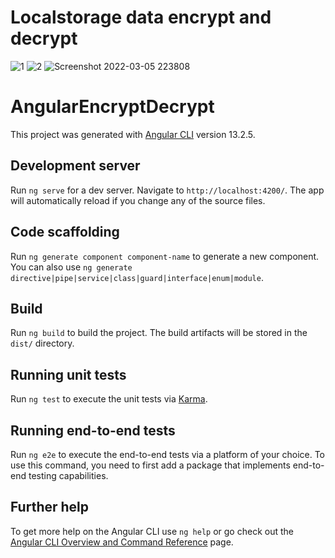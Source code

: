 # Localstorage data encrypt and decrypt
![1](https://user-images.githubusercontent.com/100868300/156892729-bcec7217-f444-461a-b5fb-7e538e6e9198.png)
![2](https://user-images.githubusercontent.com/100868300/156892732-bb9e5bcd-5362-4dde-9823-b319953b4a60.png)
![Screenshot 2022-03-05 223808](https://user-images.githubusercontent.com/100868300/156892735-6b69b599-c378-4716-a237-abaf6a730469.png)




# AngularEncryptDecrypt

This project was generated with [Angular CLI](https://github.com/angular/angular-cli) version 13.2.5.

## Development server

Run `ng serve` for a dev server. Navigate to `http://localhost:4200/`. The app will automatically reload if you change any of the source files.

## Code scaffolding

Run `ng generate component component-name` to generate a new component. You can also use `ng generate directive|pipe|service|class|guard|interface|enum|module`.

## Build

Run `ng build` to build the project. The build artifacts will be stored in the `dist/` directory.

## Running unit tests

Run `ng test` to execute the unit tests via [Karma](https://karma-runner.github.io).

## Running end-to-end tests

Run `ng e2e` to execute the end-to-end tests via a platform of your choice. To use this command, you need to first add a package that implements end-to-end testing capabilities.

## Further help

To get more help on the Angular CLI use `ng help` or go check out the [Angular CLI Overview and Command Reference](https://angular.io/cli) page.
